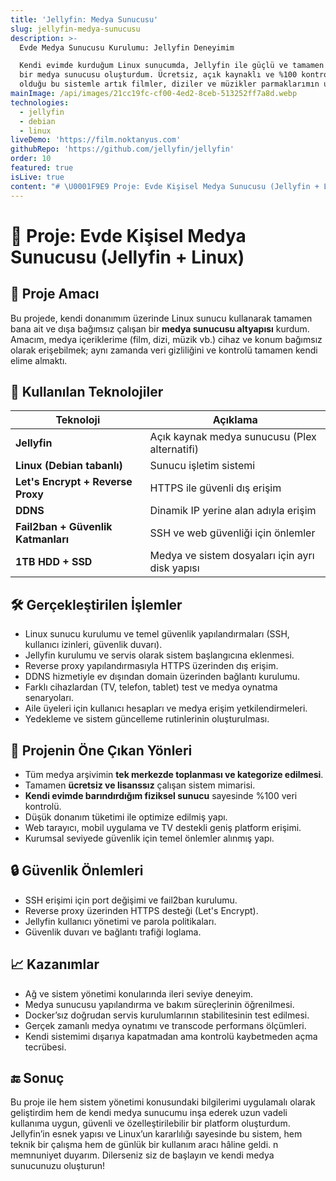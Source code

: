 ```yaml
---
title: 'Jellyfin: Medya Sunucusu'
slug: jellyfin-medya-sunucusu
description: >-
  Evde Medya Sunucusu Kurulumu: Jellyfin Deneyimim

  Kendi evimde kurduğum Linux sunucumda, Jellyfin ile güçlü ve tamamen bana ait
  bir medya sunucusu oluşturdum. Ücretsiz, açık kaynaklı ve %100 kontrolün bende
  olduğu bu sistemle artık filmler, diziler ve müzikler parmaklarımın ucunda!
mainImage: /api/images/21cc19fc-cf00-4ed2-8ceb-513252ff7a8d.webp
technologies:
  - jellyfin
  - debian
  - linux
liveDemo: 'https://film.noktanyus.com'
githubRepo: 'https://github.com/jellyfin/jellyfin'
order: 10
featured: true
isLive: true
content: "# \U0001F9E9 Proje: Evde Kişisel Medya Sunucusu (Jellyfin + Linux)\n\n## \U0001F3AF Proje Amacı\n\nBu projede, kendi donanımım üzerinde Linux sunucu kullanarak tamamen bana ait ve dışa bağımsız çalışan bir **medya sunucusu altyapısı** kurdum. Amacım, medya içeriklerime (film, dizi, müzik vb.) cihaz ve konum bağımsız olarak erişebilmek; aynı zamanda veri gizliliğini ve kontrolü tamamen kendi elime almaktı.\n\n## \U0001F527 Kullanılan Teknolojiler\n\n| Teknoloji | Açıklama |\n|----------|----------|\n| **Jellyfin** | Açık kaynak medya sunucusu (Plex alternatifi) |\n| **Linux (Debian tabanlı)** | Sunucu işletim sistemi |\n| **Let's Encrypt + Reverse Proxy** | HTTPS ile güvenli dış erişim |\n| **DDNS** | Dinamik IP yerine alan adıyla erişim |\n| **Fail2ban + Güvenlik Katmanları** | SSH ve web güvenliği için önlemler |\n| **1TB HDD + SSD** | Medya ve sistem dosyaları için ayrı disk yapısı |\n\n## \U0001F6E0️ Gerçekleştirilen İşlemler\n\n- Linux sunucu kurulumu ve temel güvenlik yapılandırmaları (SSH, kullanıcı izinleri, güvenlik duvarı).\n- Jellyfin kurulumu ve servis olarak sistem başlangıcına eklenmesi.\n- Reverse proxy yapılandırmasıyla HTTPS üzerinden dış erişim.\n- DDNS hizmetiyle ev dışından domain üzerinden bağlantı kurulumu.\n- Farklı cihazlardan (TV, telefon, tablet) test ve medya oynatma senaryoları.\n- Aile üyeleri için kullanıcı hesapları ve medya erişim yetkilendirmeleri.\n- Yedekleme ve sistem güncelleme rutinlerinin oluşturulması.\n\n## \U0001F4C2 Projenin Öne Çıkan Yönleri\n\n- Tüm medya arşivimin **tek merkezde toplanması ve kategorize edilmesi**.\n- Tamamen **ücretsiz ve lisanssız** çalışan sistem mimarisi.\n- **Kendi evimde barındırdığım fiziksel sunucu** sayesinde %100 veri kontrolü.\n- Düşük donanım tüketimi ile optimize edilmiş yapı.\n- Web tarayıcı, mobil uygulama ve TV destekli geniş platform erişimi.\n- Kurumsal seviyede güvenlik için temel önlemler alınmış yapı.\n\n## \U0001F512 Güvenlik Önlemleri\n\n- SSH erişimi için port değişimi ve fail2ban kurulumu.\n- Reverse proxy üzerinden HTTPS desteği (Let's Encrypt).\n- Jellyfin kullanıcı yönetimi ve parola politikaları.\n- Güvenlik duvarı ve bağlantı trafiği loglama.\n\n## \U0001F4C8 Kazanımlar\n\n- Ağ ve sistem yönetimi konularında ileri seviye deneyim.\n- Medya sunucusu yapılandırma ve bakım süreçlerinin öğrenilmesi.\n- Docker’sız doğrudan servis kurulumlarının stabilitesinin test edilmesi.\n- Gerçek zamanlı medya oynatımı ve transcode performans ölçümleri.\n- Kendi sistemimi dışarıya kapatmadan ama kontrolü kaybetmeden açma tecrübesi.\n\n\n## \U0001F51A Sonuç\n\nBu proje ile hem sistem yönetimi konusundaki bilgilerimi uygulamalı olarak geliştirdim hem de kendi medya sunucumu inşa ederek uzun vadeli kullanıma uygun, güvenli ve özelleştirilebilir bir platform oluşturdum. Jellyfin’in esnek yapısı ve Linux’un kararlılığı sayesinde bu sistem, hem teknik bir çalışma hem de günlük bir kullanım aracı hâline geldi.\nn memnuniyet duyarım. Dilerseniz siz de başlayın ve kendi medya sunucunuzu oluşturun!  \n"
---
```

# 🧩 Proje: Evde Kişisel Medya Sunucusu (Jellyfin + Linux)

## 🎯 Proje Amacı

Bu projede, kendi donanımım üzerinde Linux sunucu kullanarak tamamen bana ait ve dışa bağımsız çalışan bir **medya sunucusu altyapısı** kurdum. Amacım, medya içeriklerime (film, dizi, müzik vb.) cihaz ve konum bağımsız olarak erişebilmek; aynı zamanda veri gizliliğini ve kontrolü tamamen kendi elime almaktı.

## 🔧 Kullanılan Teknolojiler

| Teknoloji | Açıklama |
|----------|----------|
| **Jellyfin** | Açık kaynak medya sunucusu (Plex alternatifi) |
| **Linux (Debian tabanlı)** | Sunucu işletim sistemi |
| **Let's Encrypt + Reverse Proxy** | HTTPS ile güvenli dış erişim |
| **DDNS** | Dinamik IP yerine alan adıyla erişim |
| **Fail2ban + Güvenlik Katmanları** | SSH ve web güvenliği için önlemler |
| **1TB HDD + SSD** | Medya ve sistem dosyaları için ayrı disk yapısı |

## 🛠️ Gerçekleştirilen İşlemler

- Linux sunucu kurulumu ve temel güvenlik yapılandırmaları (SSH, kullanıcı izinleri, güvenlik duvarı).
- Jellyfin kurulumu ve servis olarak sistem başlangıcına eklenmesi.
- Reverse proxy yapılandırmasıyla HTTPS üzerinden dış erişim.
- DDNS hizmetiyle ev dışından domain üzerinden bağlantı kurulumu.
- Farklı cihazlardan (TV, telefon, tablet) test ve medya oynatma senaryoları.
- Aile üyeleri için kullanıcı hesapları ve medya erişim yetkilendirmeleri.
- Yedekleme ve sistem güncelleme rutinlerinin oluşturulması.

## 📂 Projenin Öne Çıkan Yönleri

- Tüm medya arşivimin **tek merkezde toplanması ve kategorize edilmesi**.
- Tamamen **ücretsiz ve lisanssız** çalışan sistem mimarisi.
- **Kendi evimde barındırdığım fiziksel sunucu** sayesinde %100 veri kontrolü.
- Düşük donanım tüketimi ile optimize edilmiş yapı.
- Web tarayıcı, mobil uygulama ve TV destekli geniş platform erişimi.
- Kurumsal seviyede güvenlik için temel önlemler alınmış yapı.

## 🔒 Güvenlik Önlemleri

- SSH erişimi için port değişimi ve fail2ban kurulumu.
- Reverse proxy üzerinden HTTPS desteği (Let's Encrypt).
- Jellyfin kullanıcı yönetimi ve parola politikaları.
- Güvenlik duvarı ve bağlantı trafiği loglama.

## 📈 Kazanımlar

- Ağ ve sistem yönetimi konularında ileri seviye deneyim.
- Medya sunucusu yapılandırma ve bakım süreçlerinin öğrenilmesi.
- Docker’sız doğrudan servis kurulumlarının stabilitesinin test edilmesi.
- Gerçek zamanlı medya oynatımı ve transcode performans ölçümleri.
- Kendi sistemimi dışarıya kapatmadan ama kontrolü kaybetmeden açma tecrübesi.


## 🔚 Sonuç

Bu proje ile hem sistem yönetimi konusundaki bilgilerimi uygulamalı olarak geliştirdim hem de kendi medya sunucumu inşa ederek uzun vadeli kullanıma uygun, güvenli ve özelleştirilebilir bir platform oluşturdum. Jellyfin’in esnek yapısı ve Linux’un kararlılığı sayesinde bu sistem, hem teknik bir çalışma hem de günlük bir kullanım aracı hâline geldi.
n memnuniyet duyarım. Dilerseniz siz de başlayın ve kendi medya sunucunuzu oluşturun!  
